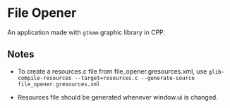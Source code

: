 # File Opener

An application made with `gtkmm` graphic library in CPP.

## Notes
- To create a resources.c file from file_opener.gresources.xml, use
    `glib-compile-resources --target=resources.c --generate-source file_opener.gresources.xml`

- Resources file should be generated whenever window.ui is changed.
